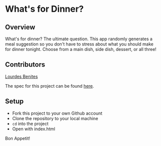 # What's for Dinner?

## Overview

What's for dinner? The ultimate question. This app randomly generates a meal suggestion so you don't have to stress about what you should make for dinner tonight. Choose from a main dish, side dish, dessert, or all three!

## Contributors

[Lourdes Benites](https://github.com/lourdesbnts)

The spec for this project can be found [here](https://frontend.turing.io/projects/module-1/dinner.html).

## Setup

- Fork this project to your own Github account
- Clone the repository to your local machine
- `cd` into the project
- Open with index.html

Bon Appetit!
